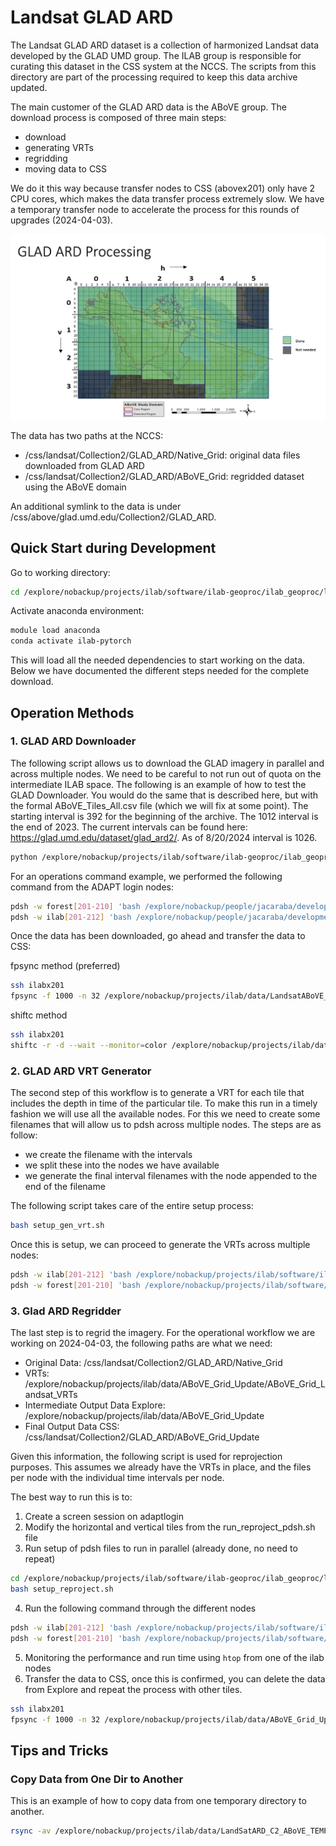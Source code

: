 # Landsat GLAD ARD

The Landsat GLAD ARD dataset is a collection of harmonized Landsat data developed by the GLAD UMD
group. The ILAB group is responsible for curating this dataset in the CSS system at the NCCS. The
scripts from this directory are part of the processing required to keep this data archive updated.

The main customer of the GLAD ARD data is the ABoVE group. The download process is composed of three
main steps:

- download
- generating VRTs
- regridding
- moving data to CSS

We do it this way because transfer nodes to CSS (abovex201) only have 2 CPU cores, which makes the 
data transfer process extremely slow. We have a temporary transfer node to accelerate the process
for this rounds of upgrades (2024-04-03).

![GLAD ARD ABoVE Download](glad-ard.png)

The data has two paths at the NCCS:
  - /css/landsat/Collection2/GLAD_ARD/Native_Grid: original data files downloaded from GLAD ARD
  - /css/landsat/Collection2/GLAD_ARD/ABoVE_Grid: regridded dataset using the ABoVE domain

An additional symlink to the data is under /css/above/glad.umd.edu/Collection2/GLAD_ARD.

## Quick Start during Development

Go to working directory:

```bash
cd /explore/nobackup/projects/ilab/software/ilab-geoproc/ilab_geoproc/landsat
```

Activate anaconda environment:

```bash
module load anaconda
conda activate ilab-pytorch
```

This will load all the needed dependencies to start working on the data.
Below we have documented the different steps needed for the complete download.

## Operation Methods

### 1. GLAD ARD Downloader

The following script allows us to download the GLAD imagery in parallel and across multiple nodes.
We need to be careful to not run out of quota on the intermediate ILAB space. The following is an
example of how to test the GLAD Downloader. You would do the same that is described here, but with
the formal ABoVE_Tiles_All.csv file (which we will fix at some point). The starting interval is 392
for the beginning of the archive. The 1012 interval is the end of 2023. The current intervals can be 
found here: https://glad.umd.edu/dataset/glad_ard2/. As of 8/20/2024 interval is 1026.

```bash
python /explore/nobackup/projects/ilab/software/ilab-geoproc/ilab_geoproc/landsat/glad_download.py -i /explore/nobackup/projects/ilab/software/ilab-geoproc/ilab_geoproc/landsat/Collection2_requests/ABoVE_Tiles_Test.csv -o /explore/nobackup/projects/ilab/data/LandsatABoVE_GLAD_ARD_Native -s 392 -e 1012
```

For an operations command example, we performed the following command from the ADAPT login nodes:

```bash
pdsh -w forest[201-210] 'bash /explore/nobackup/people/jacaraba/development/ilab-geoproc/ilab_geoproc/landsat/run_download_pdsh.sh'
pdsh -w ilab[201-212] 'bash /explore/nobackup/people/jacaraba/development/ilab-geoproc/ilab_geoproc/landsat/run_download_pdsh.sh'
```

Once the data has been downloaded, go ahead and transfer the data to CSS:

fpsync method (preferred)

```bash
ssh ilabx201
fpsync -f 1000 -n 32 /explore/nobackup/projects/ilab/data/LandsatABoVE_GLAD_ARD_Native_All /css/landsat/Collection2/GLAD_ARD/Native_Grid_Update/LandsatABoVE_GLAD_ARD_Native_All
```

shiftc method

```bash
ssh ilabx201
shiftc -r -d --wait --monitor=color /explore/nobackup/projects/ilab/data/LandsatABoVE_GLAD_ARD_Native_All /css/landsat/Collection2/GLAD_ARD/Native_Grid_Update
```

### 2. GLAD ARD VRT Generator

The second step of this workflow is to generate a VRT for each tile that includes the depth
in time of the particular tile. To make this run in a timely fashion we will use all the
available nodes. For this we need to create some filenames that will allow us to pdsh across
multiple nodes. The steps are as follow:

- we create the filename with the intervals
- we split these into the nodes we have available
- we generate the final interval filenames with the node appended to the end of the filename

The following script takes care of the entire setup process:

```bash
bash setup_gen_vrt.sh
```

Once this is setup, we can proceed to generate the VRTs across multiple nodes:

```bash
pdsh -w ilab[201-212] 'bash /explore/nobackup/projects/ilab/software/ilab-geoproc/ilab_geoproc/landsat/run_gen_vrt_pdsh.sh'
pdsh -w forest[201-210] 'bash /explore/nobackup/projects/ilab/software/ilab-geoproc/ilab_geoproc/landsat/run_gen_vrt_pdsh.sh'
```

### 3. Glad ARD Regridder

The last step is to regrid the imagery. For the operational workflow we are working on 2024-04-03, the following paths
are what we need:

- Original Data: /css/landsat/Collection2/GLAD_ARD/Native_Grid
- VRTs: /explore/nobackup/projects/ilab/data/ABoVE_Grid_Update/ABoVE_Grid_Landsat_VRTs
- Intermediate Output Data Explore: /explore/nobackup/projects/ilab/data/ABoVE_Grid_Update
- Final Output Data CSS: /css/landsat/Collection2/GLAD_ARD/ABoVE_Grid_Update

Given this information, the following script is used for reprojection purposes. This assumes we already have the
VRTs in place, and the files per node with the individual time intervals per node.

The best way to run this is to:

1. Create a screen session on adaptlogin
2. Modify the horizontal and vertical tiles from the run_reproject_pdsh.sh file
3. Run setup of pdsh files to run in parallel (already done, no need to repeat)

```bash
cd /explore/nobackup/projects/ilab/software/ilab-geoproc/ilab_geoproc/landsat
bash setup_reproject.sh
```

4. Run the following command through the different nodes

```bash
pdsh -w ilab[201-212] 'bash /explore/nobackup/projects/ilab/software/ilab-geoproc/ilab_geoproc/landsat/run_reproject_pdsh.sh'
pdsh -w forest[201-210] 'bash /explore/nobackup/projects/ilab/software/ilab-geoproc/ilab_geoproc/landsat/run_reproject_pdsh.sh'
```

5. Monitoring the performance and run time using `htop` from one of the ilab nodes
6. Transfer the data to CSS, once this is confirmed, you can delete the data from Explore and repeat the process with other tiles.

```bash
ssh ilabx201
fpsync -f 1000 -n 32 /explore/nobackup/projects/ilab/data/ABoVE_Grid_Update /css/landsat/Collection2/GLAD_ARD/ABoVE_Grid_Update
```

## Tips and Tricks

### Copy Data from One Dir to Another

This is an example of how to copy data from one temporary directory to another.

```bash
rsync -av /explore/nobackup/projects/ilab/data/LandSatARD_C2_ABoVE_TEMP/51N/ /css/landsat/Collection2/GLAD_ARD/Native_Grid/51N
```
